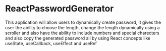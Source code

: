 # ReactPasswordGenerator
This application will allow users to dynamically create password, it gives the user the ability to choose the length, change the length dynamically using a scroller and also have the ability to include numbers and special charecters and also copy the generated password all by using React concepts like useState, useCallback, useEffect and useRef
